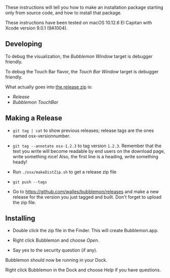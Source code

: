 These instructions will tell you how to make an installation package starting
only from source code, and how to install that package.

These instructions have been tested on macOS 10.12.6 El Capitan with Xcode
version 9.0.1 (9A1004).


Developing
----------
To debug the visualization, the *Bubblemon Window* target is debugger friendly.

To debug the Touch Bar flavor, the *Touch Bar Window* target is debugger friendly.

What actually goes into [the release zip](github.com/walles/bubblemon/releases/latest) is:
* *Release*
* *Bubblemon TouchBar*


Making a Release
----------------
* `git tag | cat` to show previous releases; release tags are the ones named
osx-versionnumber.

* `git tag --annotate osx-1.2.3` to tag version `1.2.3`. Remember that the text
you write will become readable by end users on the download page, write
something nice! Also, the first line is a heading, write something heady!

* Run `./osx/makeDistZip.sh` to get a release zip file

* `git push --tags`

* Go to https://github.com/walles/bubblemon/releases and make a new release for
  the version you just tagged and built. Don't forget to upload the zip file.


Installing
----------
* Double click the zip file in the Finder. This will create
  Bubblemon.app.

* Right click Bubblemon and choose *Open*.

* Say yes to the security question (if any).

Bubblemon should now be running in your Dock.

Right click Bubblemon in the Dock and choose *Help* if you have questions.
